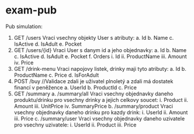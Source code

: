 # exam-pub
Pub simulation:
1. GET /users 
Vraci vsechny objekty User s atributy: 
a. Id 
b. Name 
c. IsActive 
d. IsAdult 
e. Pocket 
2. GET /users/{id} 
Vraci User s danym id a jeho objednavky: 
a. Id 
b. Name 
c. IsActive 
d. IsAdult 
e. Pocket 
f. Orders 
i. Id 
ii. ProductName 
iii. Amount 
iv. Price 
3. GET /drink-menu 
Vraci napojovy listek, drinky maji tyto atributy: 
a. Id 
b. ProductName 
c. Price 
d. IsForAdult 
4. POST /buy //Validace zdali je uživatel plnoletý a zdali má dostatek financí v peněžence 
a. UserId 
b. ProductId
c. Price 
5. GET /summary 
a. /summary/all 
Vraci vsechny objednavky daneho produktu/drinku pro vsechny drinky a jejich celkovy soucet: 
i. Product 
ii. Amount 
iii. UnitPrice 
iv. SummaryPrice 
b. /summary/product 
Vraci vsechny objednavky daneho drinku pro kazdy drink: 
i. UserId 
ii. Amount 
iii. Price 
c. /summary/user 
Vraci vsechny objednavky daneho uzivatele pro vsechny uzivatele: i. UserId 
ii. Product 
iii. Price

